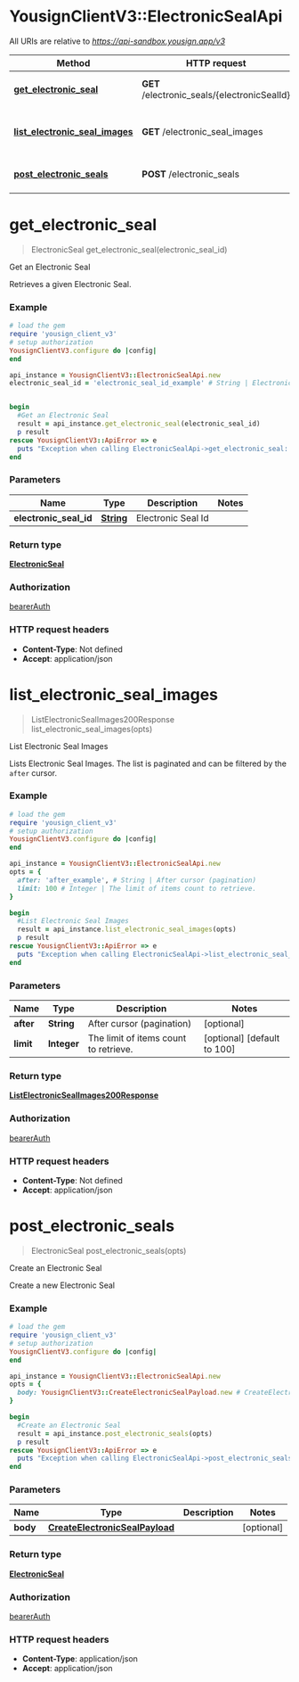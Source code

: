 # YousignClientV3::ElectronicSealApi

All URIs are relative to *https://api-sandbox.yousign.app/v3*

Method | HTTP request | Description
------------- | ------------- | -------------
[**get_electronic_seal**](ElectronicSealApi.md#get_electronic_seal) | **GET** /electronic_seals/{electronicSealId} | Get an Electronic Seal
[**list_electronic_seal_images**](ElectronicSealApi.md#list_electronic_seal_images) | **GET** /electronic_seal_images | List Electronic Seal Images
[**post_electronic_seals**](ElectronicSealApi.md#post_electronic_seals) | **POST** /electronic_seals | Create an Electronic Seal

# **get_electronic_seal**
> ElectronicSeal get_electronic_seal(electronic_seal_id)

Get an Electronic Seal

Retrieves a given Electronic Seal.

### Example
```ruby
# load the gem
require 'yousign_client_v3'
# setup authorization
YousignClientV3.configure do |config|
end

api_instance = YousignClientV3::ElectronicSealApi.new
electronic_seal_id = 'electronic_seal_id_example' # String | Electronic Seal Id


begin
  #Get an Electronic Seal
  result = api_instance.get_electronic_seal(electronic_seal_id)
  p result
rescue YousignClientV3::ApiError => e
  puts "Exception when calling ElectronicSealApi->get_electronic_seal: #{e}"
end
```

### Parameters

Name | Type | Description  | Notes
------------- | ------------- | ------------- | -------------
 **electronic_seal_id** | [**String**](.md)| Electronic Seal Id | 

### Return type

[**ElectronicSeal**](ElectronicSeal.md)

### Authorization

[bearerAuth](../README.md#bearerAuth)

### HTTP request headers

 - **Content-Type**: Not defined
 - **Accept**: application/json



# **list_electronic_seal_images**
> ListElectronicSealImages200Response list_electronic_seal_images(opts)

List Electronic Seal Images

Lists Electronic Seal Images. The list is paginated and can be filtered by the `after` cursor. 

### Example
```ruby
# load the gem
require 'yousign_client_v3'
# setup authorization
YousignClientV3.configure do |config|
end

api_instance = YousignClientV3::ElectronicSealApi.new
opts = { 
  after: 'after_example', # String | After cursor (pagination)
  limit: 100 # Integer | The limit of items count to retrieve.
}

begin
  #List Electronic Seal Images
  result = api_instance.list_electronic_seal_images(opts)
  p result
rescue YousignClientV3::ApiError => e
  puts "Exception when calling ElectronicSealApi->list_electronic_seal_images: #{e}"
end
```

### Parameters

Name | Type | Description  | Notes
------------- | ------------- | ------------- | -------------
 **after** | **String**| After cursor (pagination) | [optional] 
 **limit** | **Integer**| The limit of items count to retrieve. | [optional] [default to 100]

### Return type

[**ListElectronicSealImages200Response**](ListElectronicSealImages200Response.md)

### Authorization

[bearerAuth](../README.md#bearerAuth)

### HTTP request headers

 - **Content-Type**: Not defined
 - **Accept**: application/json



# **post_electronic_seals**
> ElectronicSeal post_electronic_seals(opts)

Create an Electronic Seal

Create a new Electronic Seal

### Example
```ruby
# load the gem
require 'yousign_client_v3'
# setup authorization
YousignClientV3.configure do |config|
end

api_instance = YousignClientV3::ElectronicSealApi.new
opts = { 
  body: YousignClientV3::CreateElectronicSealPayload.new # CreateElectronicSealPayload | 
}

begin
  #Create an Electronic Seal
  result = api_instance.post_electronic_seals(opts)
  p result
rescue YousignClientV3::ApiError => e
  puts "Exception when calling ElectronicSealApi->post_electronic_seals: #{e}"
end
```

### Parameters

Name | Type | Description  | Notes
------------- | ------------- | ------------- | -------------
 **body** | [**CreateElectronicSealPayload**](CreateElectronicSealPayload.md)|  | [optional] 

### Return type

[**ElectronicSeal**](ElectronicSeal.md)

### Authorization

[bearerAuth](../README.md#bearerAuth)

### HTTP request headers

 - **Content-Type**: application/json
 - **Accept**: application/json



